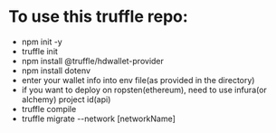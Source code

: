 # To use this truffle repo:

- npm init -y
- truffle init
- npm install @truffle/hdwallet-provider
- npm install dotenv
- enter your wallet info into env file(as provided in the directory)
- if you want to deploy on ropsten(ethereum), need to use infura(or alchemy) project id(api)
- truffle compile
- truffle migrate --network [networkName]
